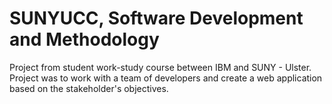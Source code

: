 # SUNYUCC, Software Development and Methodology
 Project from student work-study course between IBM and SUNY - Ulster. Project was to work with a team of developers and create a web application based on the stakeholder's objectives.
